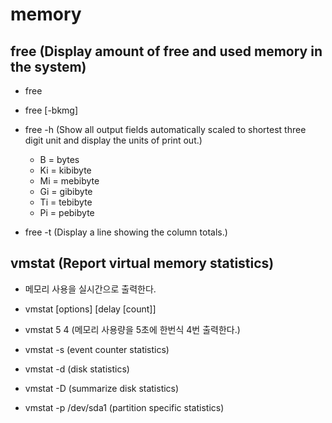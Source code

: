 # memory

## free (Display amount of free and used memory in the system)

- free
- free [-bkmg]

- free -h (Show all output fields automatically scaled to shortest three digit unit and display the units of print out.)
  - B = bytes
  - Ki = kibibyte
  - Mi = mebibyte
  - Gi = gibibyte
  - Ti = tebibyte
  - Pi = pebibyte

- free -t (Display a line showing the column totals.)

## vmstat (Report virtual memory statistics)

- 메모리 사용을 실시간으로 출력한다.

- vmstat [options] [delay [count]]
- vmstat 5 4 (메모리 사용량을 5초에 한번식 4번 출력한다.)

- vmstat -s (event counter statistics)
- vmstat -d (disk statistics)
- vmstat -D (summarize disk statistics)
- vmstat -p /dev/sda1 (partition specific statistics)
